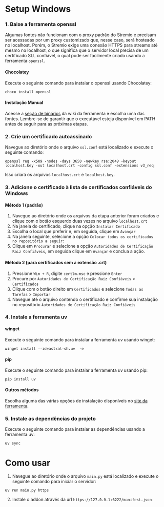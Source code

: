 # Setup Windows
### 1. Baixe a ferramenta openssl
Algumas fontes não funcionam com o proxy padrão do Stremio e precisam ser acessadas por um proxy customizado que, nesse caso, será hosteado no localhost. Porém, o Stremio exige uma conexão HTTPS para streams até mesmo no localhost, o que significa que o servidor local precisa de um certificado SLL confiável, o qual pode ser facilmente criado usando a ferramenta `openssl`.
#### Chocolatey
Execute o seguinte comando para instalar o openssl usando Chocolatey:
```console
choco install openssl
```
#### Instalação Manual
Acesse a [seção de binários](https://github.com/openssl/openssl/wiki/Binaries) da wiki da ferramenta e escolha uma das fontes. Lembre-se de garantir que o executável esteja disponível em PATH antes de seguir para as próximas etapas.

### 2. Crie um certificado autoassinado
Navegue ao diretório onde o arquivo `ssl.conf` está localizado e execute o seguinte comando:
```console
openssl req -x509 -nodes -days 3650 -newkey rsa:2048 -keyout localhost.key -out localhost.crt -config ssl.conf -extensions v3_req
```
Isso criará os arquivos `localhost.crt` e `localhost.key`.

### 3. Adicione o certificado à lista de certificados confiáveis do Windows
#### Método 1 (padrão)
1. Navegue ao diretório onde os arquivos da etapa anterior foram criados e clique com o botão esquerdo duas vezes no arquivo `localhost.crt`
2. Na janela do certificado, clique na opção `Instalar Certificado`
3. Escolha o local que preferir e, em seguida, clique em `Avançar`
4. Na janela seguinte, selecione a opção `Colocar todos os certificados no repositório a seguir:` 
5. Clique em `Procurar` e selecione a opção `Autoridades de Certificação Raiz Confiáveis`, em seguida clique em `Avançar` e conclua a ação.

#### Método 2 (para certificados sem a extensão .crt)
1. Pressione `Win + R`, digite `certlm.msc` e pressione `Enter`
2. Procure por `Autoridades de Certificação Raiz Confiáveis` > `Certificados`
3. Clique com o botão direito em `Certificados` e selecione `Todas as Tarefas` > `Importar`
4. Navegue até o arquivo contendo o certificado e confirme sua instalação no repositório `Autoridades de Certificação Raiz Confiáveis`

### 4. Instale a ferramenta uv
#### winget
Execute o seguinte comando para instalar a ferramenta uv usando winget:
```console
winget install --id=astral-sh.uv  -e
```

#### pip
Execute o seguinte comando para instalar a ferramenta uv usando pip:
```console
pip install uv
```

#### Outros métodos
Escolha alguma das várias opções de instalação disponíveis no [site da ferramenta](https://docs.astral.sh/uv/getting-started/installation/#installation-methods).

### 5. Instale as dependências do projeto
Execute o seguinte comando para instalar as dependências usando a ferramenta uv:
```console
uv sync
```

# Como usar
1. Navegue ao diretório onde o arquivo `main.py` está localizado e execute o seguinte comando para iniciar o servidor:
```console
uv run main.py https
```
2. Instale o addon através da url `https://127.0.0.1:6222/manifest.json`
